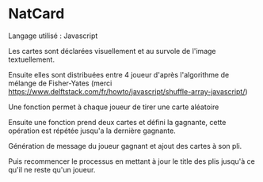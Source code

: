 # NatCard

Langage utilisé : Javascript

Les cartes sont déclarées visuellement et au survole de l'image textuellement.

Ensuite elles sont distribuées entre 4 joueur d'après l'algorithme de mélange de Fisher-Yates (merci https://www.delftstack.com/fr/howto/javascript/shuffle-array-javascript/)

Une fonction permet à chaque joueur de tirer une carte aléatoire

Ensuite une fonction prend deux cartes et défini la gagnante, cette opération est répétée jusqu'a la dernière gagnante.

Génération de message du joueur gagnant et ajout des cartes à son pli.

Puis recommencer le processus en mettant à jour le title des plis jusqu'à ce qu'il ne reste qu'un joueur.


